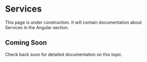 # Services

This page is under construction. It will contain documentation about Services in the Angular section.

## Coming Soon

Check back soon for detailed documentation on this topic.
